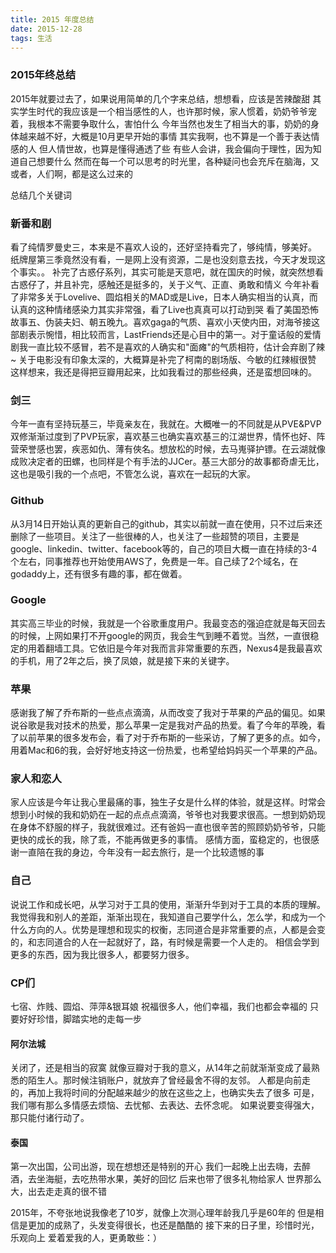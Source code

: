 ```yaml
---
title: 2015 年度总结
date: 2015-12-28
tags: 生活
---
```


### 2015年终总结

2015年就要过去了，如果说用简单的几个字来总结，想想看，应该是苦辣酸甜
其实学生时代的我应该是一个相当感性的人，也许那时候，家人惯着，奶奶爷爷宠着，我根本不需要争取什么，害怕什么
今年当然也发生了相当大的事，奶奶的身体越来越不好，大概是10月更早开始的事情
其实我啊，也不算是一个善于表达情感的人
但人情世故，也算是懂得通透了些
有些人会讲，我会偏向于理性，因为知道自己想要什么
然而在每一个可以思考的时光里，各种疑问也会充斥在脑海，又或者，人们啊，都是这么过来的

总结几个关键词

### 新番和剧
看了纯情罗曼史三，本来是不喜欢人设的，还好坚持看完了，够纯情，够美好。
纸牌屋第三季竟然没有看，一是网上没有资源，二是也没刻意去找，今天才发现这个事实。。
补完了古惑仔系列，其实可能是天意吧，就在国庆的时候，就突然想看古惑仔了，并且补完，感触还是挺多的，关于义气、正直、勇敢和情义
今年补看了非常多关于Lovelive、圆焰相关的MAD或是Live，日本人确实相当的认真，而认真的这种情绪感染力其实非常强，看了Live也真真可以打动到哭
看了美国恐怖故事五、伪装夫妇、朝五晚九。喜欢gaga的气质、喜欢小天使内田，对海爷接这部剧表示惋惜，相比较而言，LastFriends还是心目中的第一。对于童话般的爱情剧我一直比较不感冒，若不是喜欢的人确实和"面瘫"的气质相符，估计会弃剧了辣~
关于电影没有印象太深的，大概算是补完了柯南的剧场版、今敏的红辣椒很赞
这样想来，我还是得把豆瓣用起来，比如我看过的那些经典，还是蛮想回味的。

### 剑三
今年一直有坚持玩基三，毕竟亲友在，我就在。大概唯一的不同就是从PVE&PVP双修渐渐过度到了PVP玩家，喜欢基三也确实喜欢基三的江湖世界，情怀也好、阵营荣誉感也罢，疾恶如仇、薄有俠名。想放松的时候，去马嵬驿护镖。在云湖就像成败决定者的田螺，也同样是个有手法的JJCer。基三大部分的故事都奇虐无比，这也是吸引我的一个点吧，不管怎么说，喜欢在一起玩的大家。

### Github
从3月14日开始认真的更新自己的github，其实以前就一直在使用，只不过后来还删除了一些项目。关注了一些很棒的人，也关注了一些超赞的项目，主要是google、linkedin、twitter、facebook等的，自己的项目大概一直在持续的3-4个左右，同事推荐也开始使用AWS了，免费是一年。自己续了2个域名，在godaddy上，还有很多有趣的事，都在做着。

### Google
其实高三毕业的时候，我就是一个谷歌重度用户。我最变态的强迫症就是每天回去的时候，上网如果打不开google的网页，我会生气到睡不着觉。当然，一直很稳定的用着翻墙工具。它依旧是今年对我而言非常重要的东西，Nexus4是我最喜欢的手机，用了2年之后，换了凤娘，就是接下来的关键字。

### 苹果
感谢我了解了乔布斯的一些点点滴滴，从而改变了我对于苹果的产品的偏见。如果说谷歌是我对技术的热爱，那么苹果一定是我对产品的热爱。看了今年的苹晚，看了以前苹果的很多发布会，看了对于乔布斯的一些采访，了解了更多的点。如今，用着Mac和6的我，会好好地支持这一份热爱，也希望给妈妈买一个苹果的产品。

### 家人和恋人
家人应该是今年让我心里最痛的事，独生子女是什么样的体验，就是这样。时常会想到小时候的我和奶奶在一起的点点点滴滴，爷爷也对我要求很高。一想到奶奶现在身体不舒服的样子，我就很难过。还有爸妈一直也很辛苦的照顾奶奶爷爷，只能更快的成长的我，除了乖，不能再做更多的事情。
感情方面，蛮稳定的，也很感谢一直陪在我的身边，今年没有一起去旅行，是一个比较遗憾的事

### 自己
说说工作和成长吧，从学习对于工具的使用，渐渐升华到对于工具的本质的理解。我觉得我和别人的差距，渐渐出现在，我知道自己要学什么，怎么学，和成为一个什么方向的人。优势是理想和现实的权衡，志同道合是非常重要的点，人都是会变的，和志同道合的人在一起就好了，路，有时候是需要一个人走的。
相信会学到更多的东西，因为我比很多人，都要努力很多。

### CP们
七宿、炸贱、圆焰、萍萍&银耳娘
祝福很多人，他们幸福，我们也都会幸福的
只要好好珍惜，脚踏实地的走每一步

#### 阿尔法城
关闭了，还是相当的寂寞
就像豆瓣对于我的意义，从14年之前就渐渐变成了最熟悉的陌生人。那时候注销账户，就放弃了曾经最舍不得的友邻。
人都是向前走的，再加上我将时间的分配越来越少的放在这些之上，也确实失去了很多
可是，我们哪有那么多情感去烦恼、去忧郁、去表达、去怀念呢。
如果说要变得强大，那只能付诸行动了。

#### 泰国
第一次出国，公司出游，现在想想还是特别的开心
我们一起晚上出去嗨，去醉酒，去坐海艇，去吃热带水果，美好的回忆
后来也带了很多礼物给家人
世界那么大，出去走走真的很不错


2015年，不夸张地说我像老了10岁，就像上次测心理年龄我几乎是60年的
但是相信是更加的成熟了，头发变得很长，也还是酷酷的
接下来的日子里，珍惜时光，乐观向上
爱着爱我的人，更勇敢些：）
